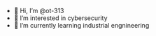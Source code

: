 - 👋 Hi, I’m @ot-313
- 👀 I’m interested in cybersecurity
- 🌱 I’m currently learning industrial engnineering


<!---
ot-313/ot-313 is a ✨ special ✨ repository because its `README.md` (this file) appears on your GitHub profile.
You can click the Preview link to take a look at your changes.
--->
